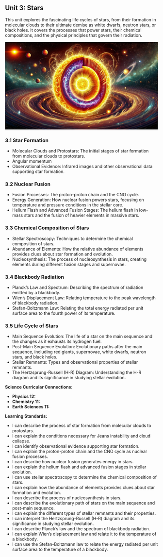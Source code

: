 ## Unit 3: Stars

This unit explores the fascinating life cycles of stars, from their formation in molecular clouds to their ultimate demise as white dwarfs, neutron stars, or black holes. It covers the processes that power stars, their chemical compositions, and the physical principles that govern their radiation.

![Banner Image](./figures/unit3_banner.png)

### 3.1 Star Formation
   - Molecular Clouds and Protostars: The initial stages of star formation from molecular clouds to protostars.
   - Angular momentum
   - Observational Evidence: Infrared images and other observational data supporting star formation.

### 3.2 Nuclear Fusion
   - Fusion Processes: The proton-proton chain and the CNO cycle.
   - Energy Generation: How nuclear fusion powers stars, focusing on temperature and pressure conditions in the stellar core.
   - Helium Flash and Advanced Fusion Stages: The helium flash in low-mass stars and the fusion of heavier elements in massive stars.

### 3.3 Chemical Composition of Stars
   - Stellar Spectroscopy: Techniques to determine the chemical composition of stars.
   - Abundance of Elements: How the relative abundance of elements provides clues about star formation and evolution.
   - Nucleosynthesis: The process of nucleosynthesis in stars, creating elements during different fusion stages and supernovae.

### 3.4 Blackbody Radiation
   - Planck’s Law and Spectrum: Describing the spectrum of radiation emitted by a blackbody.
   - Wien’s Displacement Law: Relating temperature to the peak wavelength of blackbody radiation.
   - Stefan-Boltzmann Law: Relating the total energy radiated per unit surface area to the fourth power of its temperature.

### 3.5 Life Cycle of Stars
   - Main Sequence Evolution: The life of a star on the main sequence and the changes as it exhausts its hydrogen fuel.
   - Post-Main Sequence Evolution: Evolutionary paths after the main sequence, including red giants, supernovae, white dwarfs, neutron stars, and black holes.
   - Stellar Remnants: Types and observational properties of stellar remnants.
   - The Hertzsprung-Russell (H-R) Diagram: Understanding the H-R diagram and its significance in studying stellar evolution.

**Science Curricular Connections:**
- **Physics 12:** 
- **Chemistry 11:** 
- **Earth Sciences 11:** 

**Learning Standards:**
- I can describe the process of star formation from molecular clouds to protostars.
- I can explain the conditions necessary for Jeans instability and cloud collapse.
- I can identify observational evidence supporting star formation.
- I can explain the proton-proton chain and the CNO cycle as nuclear fusion processes.
- I can describe how nuclear fusion generates energy in stars.
- I can explain the helium flash and advanced fusion stages in stellar evolution.
- I can use stellar spectroscopy to determine the chemical composition of stars.
- I can explain how the abundance of elements provides clues about star formation and evolution.
- I can describe the process of nucleosynthesis in stars.
- I can describe the evolutionary path of stars on the main sequence and post-main sequence.
- I can explain the different types of stellar remnants and their properties.
- I can interpret the Hertzsprung-Russell (H-R) diagram and its significance in studying stellar evolution.
- I can describe Planck’s law and the spectrum of blackbody radiation.
- I can explain Wien’s displacement law and relate it to the temperature of a blackbody.
- I can use the Stefan-Boltzmann law to relate the energy radiated per unit surface area to the temperature of a blackbody.